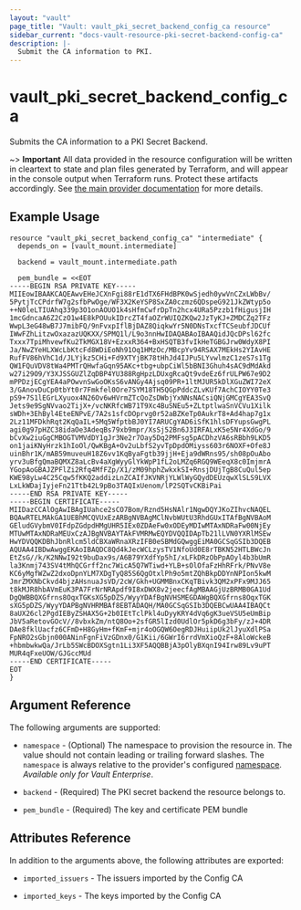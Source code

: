 ```yaml
---
layout: "vault"
page_title: "Vault: vault_pki_secret_backend_config_ca resource"
sidebar_current: "docs-vault-resource-pki-secret-backend-config-ca"
description: |-
  Submit the CA information to PKI.
---
```


# vault\_pki\_secret\_backend\_config\_ca

Submits the CA information to a PKI Secret Backend.

~> **Important** All data provided in the resource configuration will be
written in cleartext to state and plan files generated by Terraform, and
will appear in the console output when Terraform runs. Protect these
artifacts accordingly. See
[the main provider documentation](../index.html)
for more details.

## Example Usage

```hcl
resource "vault_pki_secret_backend_config_ca" "intermediate" {
  depends_on = [vault_mount.intermediate]

  backend = vault_mount.intermediate.path
  
  pem_bundle = <<EOT
-----BEGIN RSA PRIVATE KEY-----
MIIEowIBAAKCAQEAwvEHeJCXnFgi88rE1dTX6FHdBPK0wSjedh0ywVnCZxLWbBv/
5PytjTcCPdrfW7g2sfbPwOge/WF3X2KeYSP8SxZA0czmz6QDspeG921JkZWtyp5o
++N0leLTIUAhq339p3O1onAOUO1k4sHfmCwfrDpTn2hcx4URa5Pzzb1fHigusjIH
1mcGdncaA6Z2CzO1w4E8kPOUukIDrcZT4faOZrWUIQZKQw2JzTyKJ+ZMDCZq2TFz
WwpL3eG48wB7J7mibFQ/9nFvxpIflBjDAZ8QiqkwYr5N0DNsTxcfTCSeubfJDCUf
IWwFZhLitzwOxazazUQKXX/SPMQ1l/L9o3nnHwIDAQABAoIBAAQidJQcDPsl62fc
Txxx7TpiMhvewfKu2TkMGX18V+EzxxR364+BxHSQTB3fvIkHeTGBGJrw0WdyX8PI
Ja/NwZYeHLXWcLbKtcFd8WDiEoNh91Oq1HMzOc/MBcpYv94RSAX7MEkHs2YIAvHE
RufFV86hVhC1d/JLYjkz5CHi+Fd9XTYjBK78tHhJd4IJPu5LYvwlmzC1zeS7s1Tg
QW1FQuVDV8tWa4PMTrQHwfaGqn95AKc+tbg+ubpCiWl5bBNI3Ghuh4sAC9dMdAkd
w27i29O9/Y3XJSSGUZlZqDBP4YU388RgHpzLDUxgRcaQt9vdeEz6frULPW67e9D2
mPPDzjECgYEA4aPOwvnSwGoOKsS6vANGy4Ajsq09PR+1ltMJUR5kDlXGuZWI72eX
3/GAnovDuCp0tbYt0r7Fmkfel0Ore7SYM18TH5QGpPddcZLvKUf7AchCIOYY0Te3
pS9+7S1lEGrLXyuox4N26Ov6wHVrmZTcQoZsDWbjYxNNsNACsiQNjGMCgYEA3SvQ
Jets9e9SgNVvao2TijX+/vcNKRfcWB71T9Xc4BuSNEu5+ZLtptlwaSnVCVu1Xilk
sWDh+3EhByl4EteENPvE/7A2s1sfcDOprvg0r52aBZKeTp0AukrT8+Ad4hap7g1x
2Lz11MFDkhRqt2KqQaIL+5Mq5WfptbBJ0YI7ARUCgYAD6iSfK1hlsDFYupsGwgPL
agi0g97pHZC38idaOe3AdeqBs79xb9mpr/XsSj52Bn6J3IRFALxK5e5Nr4XdGo/9
bCvXw2iuGgCMBOGTVMVdDY1gJr3Ne2r7Oay5Dq2PMFsg5pACDhzVA6sRBbh9LKD5
on1jaiKNyHrzk1hIoOl/QwKBgA+Ov2uLbfS2yvTpDpdOMiyss603r6NOXF+Ofe8J
uinBhr1K/mAB59muveuH18Z6vv1KqByaFgtb39jjH+Eja9dWRns95/sh08pOuAbo
yrv3uBfgQmaBQMXZ8aLcBv4aXgWyyGlYkWpP1fL2oLMZq6RGQ9WEeqX8c0ImjmrA
YGopAoGBAJZPFlZi2Rfq4MfFZp/X1/zM09hphZwkxkSI+RnsjDUjTgB8CuQul5ep
KWE98yLw4C25Cqw5fKKQ2addizLnZCAIfJKVNRjYLWlWyGQydDEUzqwXlSLS9LVX
LxLkWDajIyjeFn21Ttb42L9pBo3TAQIxUenom/lP2SQTvCKBiPai
-----END RSA PRIVATE KEY-----
-----BEGIN CERTIFICATE-----
MIIDazCCAlOgAwIBAgIUahce2sCO7Bom/Rznd5HsNAlr1NgwDQYJKoZIhvcNAQEL
BQAwRTELMAkGA1UEBhMCQVUxEzARBgNVBAgMClNvbWUtU3RhdGUxITAfBgNVBAoM
GEludGVybmV0IFdpZGdpdHMgUHR5IEx0ZDAeFw0xODEyMDIwMTAxNDRaFw00NjEy
MTUwMTAxNDRaMEUxCzAJBgNVBAYTAkFVMRMwEQYDVQQIDApTb21lLVN0YXRlMSEw
HwYDVQQKDBhJbnRlcm5ldCBXaWRnaXRzIFB0eSBMdGQwggEiMA0GCSqGSIb3DQEB
AQUAA4IBDwAwggEKAoIBAQDC8Qd4kJecWCLzysTV1NfoUd0E8rTBKN52HTLBWcJn
EtZsG//k/K2NNwI92t9buDax9s/A6B79YXdfYp5hI/xLFkDRzObPpAOyl4b3bUmR
la3Knmj743SV4tMhQCGrff2nc7WicA5Q7WTiwd+YLB+sOlOfaFzHhRFrk/PNvV8e
KC6yMgfWZwZ2dxoDpnYLM7XDgTyQ85S6QgOtxlPh9o5mtZQhBkpDDYnNPIon5kwM
JmrZMXNbCkvd4bjzAHsnuaJsVD/2cW/Gkh+UGMMBnxCKqTBivk3QM2xPFx9MJJ65
t8kMJR8hbAVmEuK3PA7FrNrNRApdf9I8xDWX8v2jeecfAgMBAAGjUzBRMB0GA1Ud
DgQWBBQXGfrns8OqxTGKsXG5pDZS/WyyYDAfBgNVHSMEGDAWgBQXGfrns8OqxTGK
sXG5pDZS/WyyYDAPBgNVHRMBAf8EBTADAQH/MA0GCSqGSIb3DQEBCwUAA4IBAQCt
8aUX26cl2PgdIEByZSHAX5G+2b0IEtTclPkl4uDyyKRY4dVq6gK3ueVSU5eUmBip
JbV5aRetovGOcV//8vbxkZm/ntQ8Oo+2sfGR5lIzd0UdlOr5pkD6g3bFy/zJ+4DR
DAe8fklUacfz6CFmD+H8GyHm+fKmF+mjr4oOGQW6OegRDJHuiipUk2lJyuXdlPSa
FpNRO2sGbjn000ANinFgnFiVzGDnx0/G1Kii/6GWrI6rrdVmXioQzF+8AloWckeB
+hbmbwkwQa/JrLb5SWcBDOXSgtn1Li3XF5AQQBBjA3pOlyBXqnI94Irw89Lv9uPT
MUR4qFxeUOW/GJGccMUd
-----END CERTIFICATE-----
EOT
}
```

## Argument Reference

The following arguments are supported:

* `namespace` - (Optional) The namespace to provision the resource in.
  The value should not contain leading or trailing forward slashes.
  The `namespace` is always relative to the provider's configured [namespace](/docs/providers/vault#namespace).
   *Available only for Vault Enterprise*.

* `backend` - (Required) The PKI secret backend the resource belongs to.

* `pem_bundle` - (Required) The key and certificate PEM bundle

## Attributes Reference

In addition to the arguments above, the following attributes are exported:

* `imported_issuers` - The issuers imported by the Config CA

* `imported_keys` - The keys imported by the Config CA
